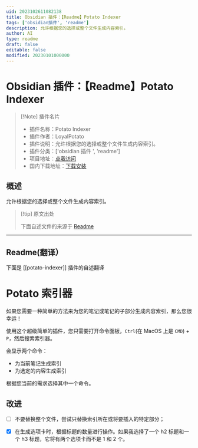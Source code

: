 ```yaml
---
uid: 2023102611082138
title: Obsidian 插件：【Readme】Potato Indexer
tags: ['obsidian插件', 'readme']
description: 允许根据您的选择或整个文件生成内容索引。
author: AI
type: readme
draft: false
editable: false
modified: 20230101000000
---
```


# Obsidian 插件：【Readme】Potato Indexer

> [!Note] 插件名片
> - 插件名称：Potato Indexer
> - 插件作者：LoyalPotato
> - 插件说明：允许根据您的选择或整个文件生成内容索引。
> - 插件分类：['obsidian 插件 ', 'readme']
> - 项目地址：[点我访问](https://github.com/LoyalPotato/potato-indexer)
> - 国内下载地址：[下载安装](https://pkmer.cn/products/plugin/pluginMarket/?potato-indexer)

## 概述

允许根据您的选择或整个文件生成内容索引。

> [!tip] 原文出处
>
>下面自述文件的来源于 [Readme](https://ghproxy.net/https://raw.githubusercontent.com/LoyalPotato/potato-indexer/master/README.md)
>

---

## Readme(翻译）

下面是 [[potato-indexer]] 插件的自述翻译

# Potato 索引器

如果您需要一种简单的方法来为您的笔记或笔记的子部分生成内容索引，那么您很幸运！

使用这个超级简单的插件，您只需要打开命令面板，`Ctrl`(在 MacOS 上是 `CMD`) + `P`，然后搜索索引器。

会显示两个命令：

- 为当前笔记生成索引
- 为选定的内容生成索引

根据您当前的需求选择其中一个命令。

## 改进

- [ ] 不要替换整个文件，尝试只替换索引所在或将要插入的特定部分；
- [x] 在生成选项卡时，根据标题的数量进行操作。如果我选择了一个 h2 标题和一个 h3 标题，它将有两个选项卡而不是 1 和 2 个。



